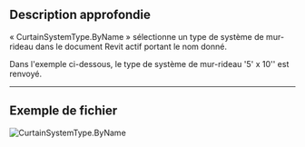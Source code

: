 ## Description approfondie
« CurtainSystemType.ByName » sélectionne un type de système de mur-rideau dans le document Revit actif portant le nom donné.

Dans l'exemple ci-dessous, le type de système de mur-rideau '5' x 10'' est renvoyé.
___
## Exemple de fichier

![CurtainSystemType.ByName](./Revit.Elements.CurtainSystemType.ByName_img.jpg)
